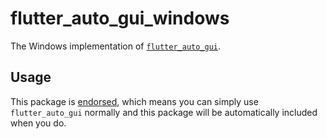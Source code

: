 # flutter_auto_gui_windows

The Windows implementation of [`flutter_auto_gui`][1].

## Usage

This package is [endorsed](https://docs.flutter.dev/development/packages-and-plugins/developing-packages#endorsed-federated-plugin), which means you can simply use `flutter_auto_gui` normally and this package will be automatically included when you do.

[1]: https://github.com/Chappie74/flutter_auto_gui/tree/main/flutter_auto_gui
